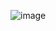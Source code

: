 ![image](https://github.com/ByTaylan2/StudentForm/assets/172663639/56e323f4-144f-4e2f-b371-b59b5450a49e)
